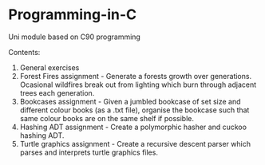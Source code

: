 # Programming-in-C
Uni module based on C90 programming

Contents:
1. General exercises
2. Forest Fires assignment - Generate a forests growth over generations. Ocasional wildfires break out from lighting which burn through adjacent trees each generation.
3. Bookcases assignment - Given a jumbled bookcase of set size and different colour books (as a .txt file), organise the bookcase such that same colour books are on the same shelf if possible.
4. Hashing ADT assignment - Create a polymorphic hasher and cuckoo hashing ADT.
5. Turtle graphics assignment - Create a recursive descent parser which parses and interprets turtle graphics files.
